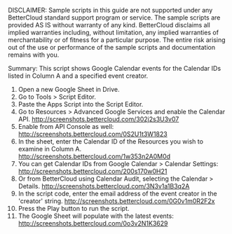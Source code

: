 DISCLAIMER: Sample scripts in this guide are not supported under any BetterCloud standard support program or service. The sample scripts are provided AS IS without warranty of any kind. BetterCloud disclaims all implied warranties including, without limitation, any implied warranties of merchantability or of fitness for a particular purpose. The entire risk arising out of the use or performance of the sample scripts and documentation remains with you.

Summary: This script shows Google Calendar events for the Calendar IDs listed in Column A and a specified event creator.

1) Open a new Google Sheet in Drive.
2) Go to Tools > Script Editor.
3) Paste the Apps Script into the Script Editor.
4) Go to Resources > Advanced Google Services and enable the Calendar API. http://screenshots.bettercloud.com/302j2s3U3v07
5) Enable from API Console as well: http://screenshots.bettercloud.com/0S2U1t3W1823
6) In the sheet, enter the Calendar ID of the Resources you wish to examine in Column A. http://screenshots.bettercloud.com/1w353n2A0M0d
7) You can get Calendar IDs from Google Calendar > Calendar Settings: http://screenshots.bettercloud.com/200s170w0H21
8) Or from BetterCloud using Calendar Audit, selecting the Calendar > Details. http://screenshots.bettercloud.com/3N3v1a1B3q2A
9) In the script code, enter the email address of the event creator in the 'creator' string. http://screenshots.bettercloud.com/0G0v1m0R2F2x
10) Press the Play button to run the script. 
11) The Google Sheet will populate with the latest events: http://screenshots.bettercloud.com/0o3v2N1K3629
